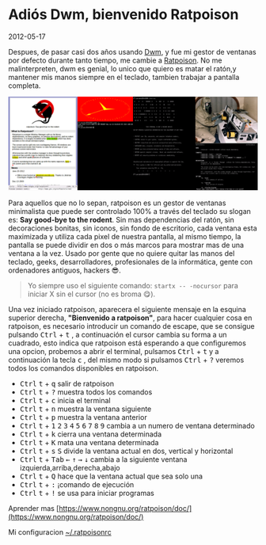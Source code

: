 # Adiós Dwm, bienvenido Ratpoison

2012-05-17

Despues, de pasar casi dos años usando [Dwm](https://dwm.suckless.org/), y fue mi gestor de ventanas por defecto durante tanto tiempo, 
me cambie a [Ratpoison](https://www.nongnu.org/ratpoison/). 
No me malinterpreten, dwm es genial, lo unico que quiero es matar el ratón,y mantener mis manos siempre en el teclado, tambien trabajar a pantalla completa. 

![](/public/images/my-ratpoisonwm.png)

Para aquellos que no lo sepan, ratpoison es un gestor de ventanas minimalista que puede ser controlado 100% a través del teclado su slogan es: **Say good-bye to the rodent**. 
Sin mas dependencias del ratón, sin decoraciones bonitas, sin iconos, sin fondo de escritorio, cada ventana esta maximizada y utiliza cada pixel de nuestra pantalla, al mismo tiempo, la pantalla se puede dividir en dos o más marcos para mostrar mas de una ventana a la vez. 
Usado por gente que no quiere quitar las manos del teclado, geeks, desarrolladores, profesionales de la informática, gente con ordenadores antiguos, hackers 😎.

> Yo siempre uso el siguiente comando: `startx -- -nocursor` para iniciar X sin el cursor (no es broma 😋).

Una vez iniciado ratpoison, aparecera el siguiente mensaje en la esquina superior derecha, **"Bienvenido a ratpoison"**, para hacer cualquier cosa en ratpoison, es necesario introducir un comando de escape, 
que se consigue pulsando <kbd>Ctrl</kbd> + <kbd>t</kbd> , a continuación el cursor cambia su forma a un cuadrado, esto indica que ratpoison está esperando a que configuremos una opcion, probemos a abrir el terminal, pulsamos <kbd>Ctrl</kbd> + <kbd>t</kbd> y a continuación la tecla <kbd>c</kbd> , del mismo modo si pulsamos <kbd>Ctrl</kbd> + <kbd>?</kbd> veremos todos los comandos disponibles en ratpoison.

- <kbd>Ctrl</kbd> <kbd>t</kbd> + <kbd>q</kbd> salir de ratpoison
- <kbd>Ctrl</kbd> <kbd>t</kbd> + <kbd>?</kbd> muestra todos los comandos
- <kbd>Ctrl</kbd> <kbd>t</kbd> + <kbd>c</kbd> inicia el terminal
- <kbd>Ctrl</kbd> <kbd>t</kbd> + <kbd>n</kbd> muestra la ventana siguiente
- <kbd>Ctrl</kbd> <kbd>t</kbd> + <kbd>p</kbd> muestra la ventana anterior
- <kbd>Ctrl</kbd> <kbd>t</kbd> + <kbd>1</kbd> <kbd>2</kbd> <kbd>3</kbd> <kbd>4</kbd> <kbd>5</kbd> <kbd>6</kbd> <kbd>7</kbd> <kbd>8</kbd> <kbd>9</kbd> cambia a un numero de ventana determinado
- <kbd>Ctrl</kbd> <kbd>t</kbd> + <kbd>k</kbd> cierra una ventana determinada
- <kbd>Ctrl</kbd> <kbd>t</kbd> + <kbd>K</kbd> mata una ventana determinada
- <kbd>Ctrl</kbd> <kbd>t</kbd> + <kbd>s</kbd> <kbd>S</kbd> divide la ventana actual en dos, vertical y horizontal
- <kbd>Ctrl</kbd> <kbd>t</kbd> + <kbd>Tab</kbd> <kbd>←</kbd> <kbd>↑</kbd> <kbd>→</kbd> <kbd>↓</kbd> cambia a la siguiente ventana izquierda,arriba,derecha,abajo
- <kbd>Ctrl</kbd> <kbd>t</kbd> + <kbd>Q</kbd> hace que la ventana actual que sea solo una
- <kbd>Ctrl</kbd> <kbd>t</kbd> + <kbd>:</kbd> ¡comando de ejecución
- <kbd>Ctrl</kbd> <kbd>t</kbd> + <kbd>!</kbd> se usa para iniciar programas

Aprender mas [https://www.nongnu.org/ratpoison/doc/](https://www.nongnu.org/ratpoison/doc/)

Mi configuracion [~/.ratpoisonrc](https://github.com/ivoarch/.dot-org-files/blob/master/ratpoison.org)
